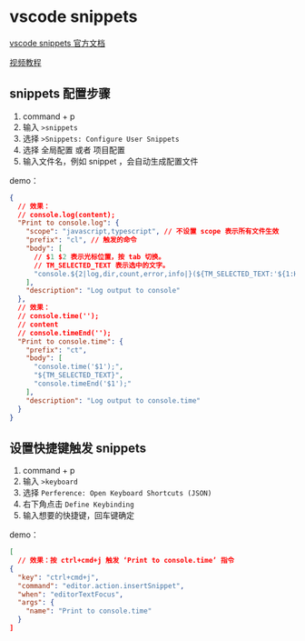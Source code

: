 # vscode snippets

[vscode snippets 官方文档](https://code.visualstudio.com/docs/editor/userdefinedsnippets)

[视频教程](https://www.youtube.com/watch?v=TGh2NpCIDlc)

## snippets 配置步骤

1. command + p
2. 输入 `>snippets`
3. 选择 `>Snippets: Configure User Snippets`
4. 选择 全局配置 或者 项目配置
5. 输入文件名，例如 snippet ，会自动生成配置文件

demo：

```json
{
  // 效果：
  // console.log(content);
  "Print to console.log": {
    "scope": "javascript,typescript", // 不设置 scope 表示所有文件生效
    "prefix": "cl", // 触发的命令
    "body": [
      // $1 $2 表示光标位置，按 tab 切换。
      // TM_SELECTED_TEXT 表示选中的文字。
      "console.${2|log,dir,count,error,info|}(${TM_SELECTED_TEXT:'${1:Here}'});"
    ],
    "description": "Log output to console"
  },
  // 效果：
  // console.time('');
  // content
  // console.timeEnd('');
  "Print to console.time": {
    "prefix": "ct",
    "body": [
      "console.time('$1');",
      "${TM_SELECTED_TEXT}",
      "console.timeEnd('$1');"
    ],
    "description": "Log output to console.time"
  }
}
```

## 设置快捷键触发 snippets

1. command + p
2. 输入 `>keyboard`
3. 选择 `Perference: Open Keyboard Shortcuts (JSON)`
4. 右下角点击 `Define Keybinding`
5. 输入想要的快捷键，回车键确定

demo：

```json
[
  // 效果：按 ctrl+cmd+j 触发 ‘Print to console.time’ 指令
{
  "key": "ctrl+cmd+j",
  "command": "editor.action.insertSnippet",
  "when": "editorTextFocus",
  "args": {
    "name": "Print to console.time"
  }
]
```

